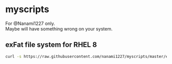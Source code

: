 # myscripts
For @Nanami1227 only.  
Maybe will have something wrong on your system.

## exFat file system for RHEL 8
```sh
curl -s https://raw.githubusercontent.com/nanami1227/myscripts/master/exfat.sh | bash
```
